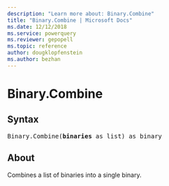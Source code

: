 ```yaml
---
description: "Learn more about: Binary.Combine"
title: "Binary.Combine | Microsoft Docs"
ms.date: 12/12/2018
ms.service: powerquery
ms.reviewer: gepopell
ms.topic: reference
author: dougklopfenstein
ms.author: bezhan
---
```

# Binary.Combine

## Syntax

<pre>
Binary.Combine(<b>binaries</b> as list) as binary
</pre>

## About

Combines a list of binaries into a single binary.
  
